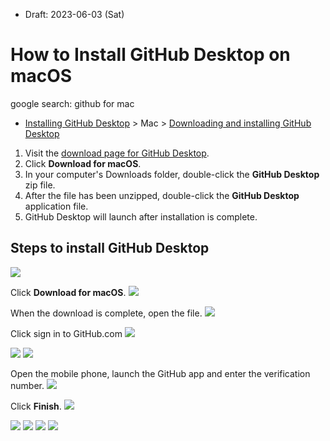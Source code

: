 * Draft: 2023-06-03 (Sat)

# How to Install GitHub Desktop on macOS

google search: github for mac
* [Installing GitHub Desktop](https://docs.github.com/en/desktop/installing-and-configuring-github-desktop/installing-and-authenticating-to-github-desktop/installing-github-desktop) > Mac > [Downloading and installing GitHub Desktop](https://docs.github.com/en/desktop/installing-and-configuring-github-desktop/installing-and-authenticating-to-github-desktop/installing-github-desktop#downloading-and-installing-github-desktop)
1. Visit the [download page for GitHub Desktop](https://desktop.github.com/).
2. Click **Download for macOS**.
3. In your computer's Downloads folder, double-click the **GitHub Desktop** zip file.
4. After the file has been unzipped, double-click the **GitHub Desktop** application file.
5. GitHub Desktop will launch after installation is complete.

## Steps to install GitHub Desktop

<img src='images/github_desktop-download_for_macOS.png'>

Click **Download for macOS**.
<img src='images/github_desktop-recent_downloads.png'>

When the download is complete, open the file.
<img src='images/github_desktop-welcome-to-github-desktop.png'>

Click sign in to GitHub.com
<img src='images/github_desktop-authorize_github-desktop.png'>


<img src='images/github_desktop-configure_git.png'>
          
<img src='images/github_desktop-confirm_access.png'>

Open the mobile phone, launch the GitHub app and enter the verification number.
<img src='images/github_desktop-confirm_access_github_mobile.png'>

Click **Finish**.
<img src='images/github_desktop-configure_git.png'>

<img src='images/github_desktop-open_github_desktop.png'>

<img src='images/github_desktop-move_github_desktop_to_the_application_folder.png'>

<img src='images/github_desktop-github_desktop_wants_access_to_control_finder.png'>

<img src='images/github_desktop-lets_get_started.png'>
